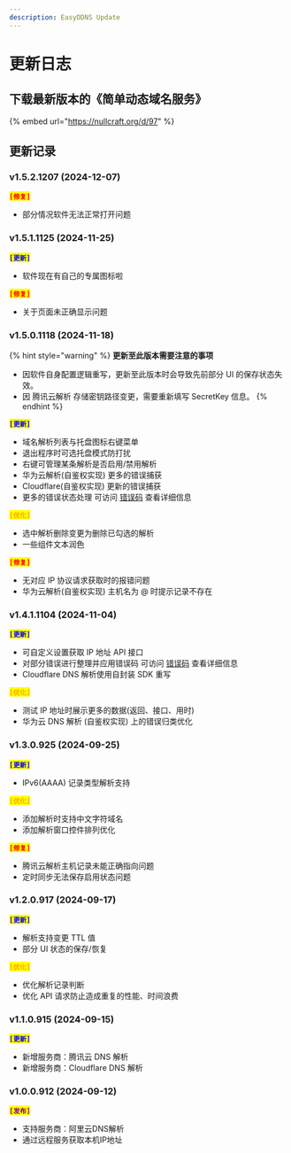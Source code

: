 ```yaml
---
description: EasyDDNS Update
---
```


# 更新日志

## 下载最新版本的《简单动态域名服务》

{% embed url="https://nullcraft.org/d/97" %}

## 更新记录

### v1.5.2.1207 (2024-12-07)

<mark style="color:red;">**`[修复]`**</mark>

* 部分情况软件无法正常打开问题

### v1.5.1.1125 (2024-11-25)

<mark style="color:blue;">**`[更新]`**</mark>

* 软件现在有自己的专属图标啦

<mark style="color:red;">**`[修复]`**</mark>

* 关于页面未正确显示问题

### v1.5.0.1118 (2024-11-18)

{% hint style="warning" %}
**更新至此版本需要注意的事项**

* 因软件自身配置逻辑重写，更新至此版本时会导致先前部分 UI 的保存状态失效。
* 因 腾讯云解析 存储密钥路径变更，需要重新填写 SecretKey 信息。
{% endhint %}

<mark style="color:blue;">**`[更新]`**</mark>

* 域名解析列表与托盘图标右键菜单
* 退出程序时可选托盘模式防打扰
* 右键可管理某条解析是否启用/禁用解析
* 华为云解析(自鉴权实现) 更多的错误捕获
* Cloudflare(自鉴权实现) 更新的错误捕获
* 更多的错误状态处理 可访问 [错误码](https://docs.nullcraft.org/software/easyddns/errorcode) 查看详细信息

<mark style="color:orange;">**`[优化]`**</mark>

* 选中解析删除变更为删除已勾选的解析
* 一些组件文本润色

<mark style="color:red;">**`[修复]`**</mark>

* 无对应 IP 协议请求获取时的报错问题
* 华为云解析(自鉴权实现) 主机名为 @ 时提示记录不存在

### v1.4.1.1104 (2024-11-04)

<mark style="color:blue;">**`[更新]`**</mark>

* 可自定义设置获取 IP 地址 API 接口
* 对部分错误进行整理并应用错误码 可访问 [错误码](https://docs.nullcraft.org/software/easyddns/errorcode) 查看详细信息
* Cloudflare DNS 解析使用自封装 SDK 重写

<mark style="color:orange;">**`[优化]`**</mark>

* 测试 IP 地址时展示更多的数据(返回、接口、用时)
* 华为云 DNS 解析 (自鉴权实现) 上的错误归类优化

### v1.3.0.925 (2024-09-25)

<mark style="color:blue;">**`[更新]`**</mark>

* IPv6(AAAA) 记录类型解析支持

<mark style="color:orange;">**`[优化]`**</mark>

* 添加解析时支持中文字符域名
* 添加解析窗口控件排列优化

<mark style="color:red;">**`[修复]`**</mark>

* 腾讯云解析主机记录未能正确指向问题
* 定时同步无法保存启用状态问题

### v1.2.0.917 (2024-09-17)

<mark style="color:blue;">**`[更新]`**</mark>

* 解析支持变更 TTL 值
* 部分 UI 状态的保存/恢复

<mark style="color:orange;">**`[优化]`**</mark>

* 优化解析记录判断
* 优化 API 请求防止造成重复的性能、时间浪费

### v1.1.0.915 (2024-09-15)

<mark style="color:blue;">**`[更新]`**</mark>

* 新增服务商：腾讯云 DNS 解析
* 新增服务商：Cloudflare DNS 解析

### v1.0.0.912 (2024-09-12) <a href="#v0.0.1.1213-2023-12-13" id="v0.0.1.1213-2023-12-13"></a>

<mark style="color:purple;">**`[发布]`**</mark>

* 支持服务商：阿里云DNS解析
* 通过远程服务获取本机IP地址
